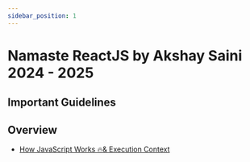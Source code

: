 ```yaml
---
sidebar_position: 1
---
```


# Namaste ReactJS by Akshay Saini 2024 - 2025

## Important Guidelines

## Overview

- [How JavaScript Works 🔥& Execution Context](./readerDoc/E1-executionContext.md)
